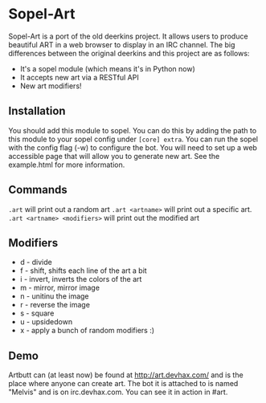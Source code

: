 # Sopel-Art
Sopel-Art is a port of the old deerkins project.  It allows users to produce beautiful ART in a web browser to display in an IRC channel.
The big differences between the original deerkins and this project are as follows:

* It's a sopel module (which means it's in Python now)
* It accepts new art via a RESTful API
* New art modifiers!

## Installation
You should add this module to sopel.  You can do this by adding the path to this module to your sopel config under `[core] extra`.
You can run the sopel with the config flag (-w) to configure the bot.  You will need to set up a web accessible page 
that will allow you to generate new art.  See the example.html for more information.

## Commands
`.art` will print out a random art
`.art <artname>` will print out a specific art.
`.art <artname> <modifiers>` will print out the modified art

## Modifiers
* d - divide
* f - shift, shifts each line of the art a bit
* i - invert, inverts the colors of the art
* m - mirror, mirror image
* n - unitinu the image
* r - reverse the image
* s - square
* u - upsidedown
* x - apply a bunch of random modifiers :)

## Demo
Artbutt can (at least now) be found at http://art.devhax.com/ and is the place where anyone can create art.  The bot it 
is attached to is named "Melvis" and is on irc.devhax.com.  You can see it in action in #art.
